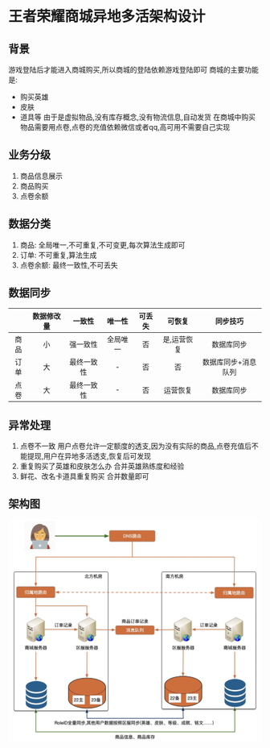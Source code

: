 # 王者荣耀商城异地多活架构设计
## 背景
游戏登陆后才能进入商城购买,所以商城的登陆依赖游戏登陆即可
商城的主要功能是:
+ 购买英雄 
+ 皮肤
+ 道具等
由于是虚拟物品,没有库存概念,没有物流信息,自动发货
在商城中购买物品需要用点卷,点卷的充值依赖微信或者qq,高可用不需要自己实现

## 业务分级
1. 商品信息展示
2. 商品购买
3. 点卷余额

## 数据分类
1. 商品: 全局唯一,不可重复,不可变更,每次算法生成即可
2. 订单: 不可重复,算法生成
3. 点卷余额: 最终一致性,不可丢失

## 数据同步
||数据修改量|一致性|唯一性|可丢失|可恢复|同步技巧
:-:|:-:|:-:|:-:|:-:|:-:|:-:|
商品|小|强一致性|全局唯一|否|是,运营恢复|数据库同步
订单|大|最终一致性|-|否|否|数据库同步+消息队列
点卷|大|最终一致性|-|否|运营恢复|数据库同步

## 异常处理
1. 点卷不一致
    用户点卷允许一定额度的透支,因为没有实际的商品,点卷充值后不能提现,用户在异地多活透支,恢复后可发现
2. 重复购买了英雄和皮肤怎么办
    合并英雄熟练度和经验
3. 鲜花、改名卡道具重复购买
    合并数量即可
    
## 架构图
![](assets/16356938307324.jpg)
